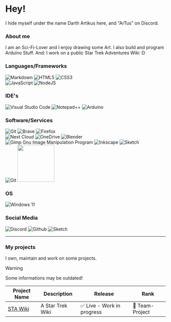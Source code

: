# Hey!

I hide myself under the name Darth Artikus here, and "ArTus" on Discord.

### About me

I am an Sci-Fi-Lover and I enjoy drawing some Art. I also build and program Arduino Stuff. And: I work on a public Star Trek Adventures Wiki :D

### Languages/Frameworks

![Markdown](https://img.shields.io/badge/markdown-%23000000.svg?style=for-the-badge&logo=markdown&logoColor=white)
![HTML5](https://img.shields.io/badge/html5-%23E34F26.svg?style=for-the-badge&logo=html5&logoColor=white)
![CSS3](https://img.shields.io/badge/css3-%231572B6.svg?style=for-the-badge&logo=css3&logoColor=white)
<br>
![JavaScript](https://img.shields.io/badge/javascript-%23323330.svg?style=for-the-badge&logo=javascript&logoColor=%23F7DF1E)
![NodeJS](https://img.shields.io/badge/node.js%20-%2343853D.svg?&style=for-the-badge&logo=node.js&logoColor=white)


### IDE's

![Visual Studio Code](https://img.shields.io/badge/VisualStudioCode-%230db7ed.svg?style=for-the-badge&logo=visualstudiocode&logoColor=white)
![Notepad++](https://img.shields.io/badge/Notepad++-90E59A.svg?style=for-the-badge&logo=notepad%2b%2b&logoColor=black)
![Arduino](https://img.shields.io/badge/-Arduino-00979D?style=for-the-badge&logo=Arduino&logoColor=white)

### Software/Services

![Git](https://img.shields.io/badge/git-%23F05033.svg?style=for-the-badge&logo=git&logoColor=white)
![Brave](https://img.shields.io/badge/Brave-FB542B?style=for-the-badge&logo=Brave&logoColor=white)
![Firefox](https://img.shields.io/badge/Firefox-FF7139?style=for-the-badge&logo=Firefox-Browser&logoColor=white)
<br>
![Next Cloud](https://img.shields.io/badge/Next%20Cloud-0B94DE?style=for-the-badge&logo=nextcloud&logoColor=white)
![OneDrive](https://img.shields.io/badge/OneDrive-0078D4.svg?style=for-the-badge&logo=microsoftonedrive&logoColor=white)
![Blender](https://img.shields.io/badge/blender-%23F5792A.svg?style=for-the-badge&logo=blender&logoColor=white)
<br>
![Gimp Gnu Image Manipulation Program](https://img.shields.io/badge/Gimp-657D8B?style=for-the-badge&logo=gimp&logoColor=FFFFFF)
![Inkscape](https://img.shields.io/badge/Inkscape-e0e0e0?style=for-the-badge&logo=inkscape&logoColor=080A13)
![Sketch](https://img.shields.io/badge/Sketch-FFB387?style=for-the-badge&logo=sketch&logoColor=black)
<br>
![Git](https://img.shields.io/badge/git-%23F05033.svg?style=for-the-badge&logo=git&logoColor=white)
<img src="https://encrypted-tbn0.gstatic.com/images?q=tbn:ANd9GcQdQOmiZZgoBacn9jrevEodD60o6Wrq-2D2D7DxuiYu4QAz9UQfM4HHWju28YsDJTA-1w&usqp=CAU" width="116"/>

### OS

![Windows 11](https://img.shields.io/badge/Windows%2011-%230079d5.svg?style=for-the-badge&logo=Windows%2011&logoColor=white)

### Social Media

![Discord](https://img.shields.io/badge/Discord-%235865F2.svg?style=for-the-badge&logo=discord&logoColor=white)
![Github](https://img.shields.io/badge/github-%23121011.svg?style=for-the-badge&logo=github&logoColor=white)
![Sketch](https://img.shields.io/badge/Sketch-FFB387?style=for-the-badge&logo=sketch&logoColor=black)


<hr>

### My projects
I own, maintain and work on some projects.

> [!WARNING]
> Some informations may be outdated!
>
> 


| Project Name | Description | Release | Rank |
|--------------|-------------|---------|------|
| [STA Wiki](https://sta.pletix.org/wiki/) | A Star Trek Wiki | ✅ Live - Work in progress | 👥 Team-Project |
